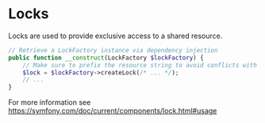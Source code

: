 # Locks

Locks are used to provide exclusive access to a shared resource.

```php
// Retrieve a LockFactory instance via dependency injection
public function __construct(LockFactory $lockFactory) {
    // Make sure to prefix the resource string to avoid conflicts with other bundles
    $lock = $lockFactory->createLock(/* ... */);
    // ...
}
```

For more information see
https://symfony.com/doc/current/components/lock.html#usage
